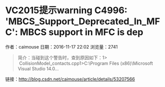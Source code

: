 # VC2015提示warning C4996: 'MBCS_Support_Deprecated_In_MFC': MBCS support in MFC is dep
作者：caimouse
日期：2016-11-17 22:02
浏览量：2741
> 简介：当碰到这个警告时，查到原因如下：1>  CollisionModel_contacts.cpp1>C:\Program Files (x86)\Microsoft Visual Studio 14.0...

 链接：http://blog.csdn.net/caimouse/article/details/53207566
